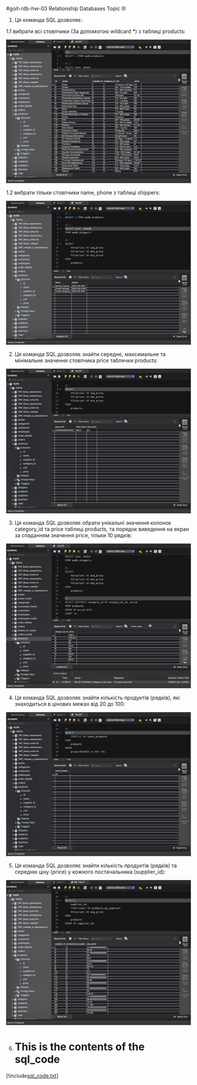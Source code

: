 #goit-rdb-hw-03 Relationship Databases Topic III

1. Ця команда SQL дозволяє:

1.1 вибрати всі стовпчики (За допомогою wildcard \*) з таблиці products:

![Screenshot](./assets/Screenshot%20rdb-hw-03-test-01.1.jpeg)

1.2 вибрати тільки стовпчики name, phone з таблиці shippers:

![Screenshot](./assets/Screenshot%20rdb-hw-03-test-01.2.jpeg)

2. Ця команда SQL дозволяє знайти середнє, максимальне та мінімальне значення стовпчика price таблички products:

![Screenshot](./assets/Screenshot%20rdb-hw-03-test-02.jpeg)

3. Ця команда SQL дозволяє обрати унікальні значення колонок category_id та price таблиці products,
   та порядок виведення на екран за спаданням значення price, тільки 10 рядків:

![Screenshot](./assets/Screenshot%20rdb-hw-03-test-03.jpeg)

4. Ця команда SQL дозволяє знайти кількість продуктів (рядків), які знаходиться в цінових межах від 20 до 100:

![Screenshot](./assets/Screenshot%20rdb-hw-03-test-04.jpeg)

5. Ця команда SQL дозволяє знайти кількість продуктів (рядків) та середню ціну (price) у кожного постачальника (supplier_id):

![Screenshot](./assets/Screenshot%20rdb-hw-03-test-05.jpeg)

6. # This is the contents of the sql_code

[!include[sql_code.txt](sql_code.txt)]
